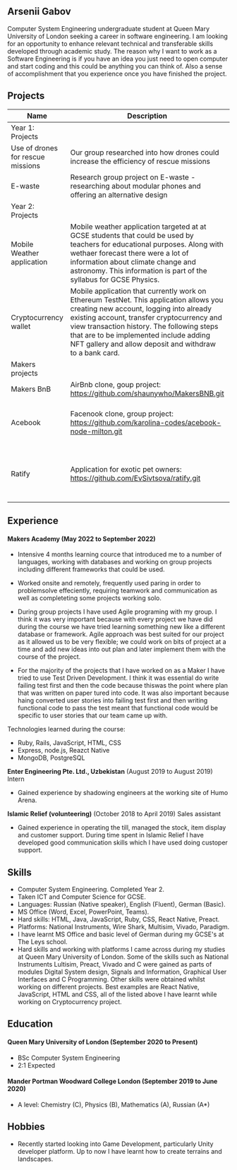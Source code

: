 ## Arsenii Gabov

Computer System Engineering undergraduate student at Queen Mary University of London seeking a career in software engineering. I am looking for an opportunity to enhance relevant technical and transferable skills developed through academic study. The reason why I want to work as a Software Engineering is if you have an idea you just need to open computer and start coding and this could be anything you can think of. Also a sense of accomplishment that you experience once you have finished the project.

## Projects

| Name                         | Description       | Tech/tools        |
| ---------------------------- | ----------------- | ----------------- |
|       Year 1: Projects       |                   |                   |
| Use of drones for rescue missions | Our group researched into how drones could increase the efficiency of rescue missions | Research project  |    
| E-waste | Research group project on E-waste - researching about modular phones and offering an alternative design | Research project |
|      Year 2: Projects       |                   |                   |
| Mobile Weather application | Mobile weather application targeted at at GCSE students that could be used by teachers for educational purposes. Along with wethaer forecast there were a lot of information about climate change and astronomy. This information is part of the syllabus for GCSE Physics. | Preact |
| Cryptocurrency wallet | Mobile application that currently work on Ethereum TestNet. This application allows you creating new account, logging into already existing account, transfer cryptocurrency and view transaction history. The following steps that are to be implemented include adding NFT gallery and allow deposit and withdraw to a bank card. | React native | 
|       Makers projects       |                   |                   |        
|       Makers BnB      |       AirBnb clone, goup project: https://github.com/shaunywho/MakersBNB.git            |      Ruby, PostgreSQl         |
|       Acebook      |      Facenook clone, group project: https://github.com/karolina-codes/acebook-node-milton.git  |     JavaScript, Node.js, MongoDB, Jest, Heroku         |
|       Ratify      |       Application for exotic pet owners: https://github.com/EvSivtsova/ratify.git         |   React Native, JavaScript, Node.js, MongoDB, Express.js         |
## Experience
#### Makers Academy (May 2022 to September 2022)

- Intensive 4 months learning cource that introduced me to a number of languages, working with databases and working on group projects including different frameworks that could be used. 

- Worked onsite and remotely, frequently used paring in order to problemsolve effeciently, requiring teamwork and communication as well as completeting some projects working solo.

- During group projects I have used Agile programing with my group. I think it was very important because with every project we have did during the course we have tried learning something new like a different database or framework. Agile approach was best suited for our project as it allowed us to be very flexible; we could work on bits of project at a time and add new ideas into out plan and later implement them with the course of the project.

- For the majority of the projects that I have worked on as a Maker I have tried to use Test Driven Development. I think it was essential do write failing test first and then the code because thiswas the point where plan that was written on paper tured into code. It was also important because haing converted user stories into failing test first and then writing functional code to pass the test meant that functional code would be specific to user stories that our team came up with.

Technologies learned during the course:

- Ruby, Rails, JavaScript, HTML, CSS
- Express, node.js, Reazct Native 
- MongoDB, PostgreSQL

**Enter Engineering Pte. Ltd., Uzbekistan** (August 2019 to August 2019)  
Intern

- Gained experience by shadowing engineers at the working site of Humo Arena.

**Islamic Relief (volunteering)** (October 2018 to April 2019) 
Sales assistant

- Gained experience in operating the till, managed the stock, item display and customer support. During time spent in Islamic Relief I have developed good communication skills which I have used doing custoper support. 

## Skills

- Computer System Engineering. Completed Year 2.
- Taken ICT and Computer Science for GCSE.
- Languages: Russian (Native speaker), English (Fluent), German (Basic).
- MS Office (Word, Excel, PowerPoint, Teams).
- Hard skills: HTML, Java, JavaScript, Ruby, CSS, React Native, Preact.
- Platforms: National Instruments, Wire Shark, Multisim, Vivado, Paradigm.
- I have learnt MS Office and basic level of German during my GCSE's at The Leys school. 
- Hard skills and working with platforms I came across during my studies at Queen Mary University of London. Some of the skills such as National Instruments Lultisim, Preact, Vivado and C were gained as parts of modules Digital System design, Signals and Information, Graphical User Interfaces and C Programming. Other skills were obtained whilst working on different projects. Best examples are React Native, JavaScript, HTML and CSS, all of the listed above I have learnt while working on Cryptocurrency project.


## Education

#### Queen Mary University of London (September 2020 to Present)

- BSc Computer System Engineering
- 2:1 Expected

#### Mander Portman Woodward College London (September 2019 to June 2020)

- A level: Chemistry (C), Physics (B), Mathematics (A), Russian (A*)

## Hobbies

- Recently started looking into Game Development, particularly Unity developer platform. Up to now I have learnt how to create terrains and landscapes. 
